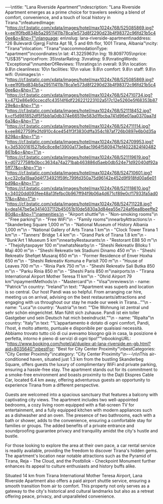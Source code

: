 ---\ntitle: "Lana Riverside Apartment"\ndescription: "Lana Riverside Apartment emerges as a prime choice for travelers seeking a blend of comfort, convenience, and a touch of local history in Tirana."\nfeaturedImage: "https://cf.bstatic.com/xdata/images/hotel/max1024x768/525085869.jpg?k=ee1f0fbd834b5a29511411b78ca1e573d8f2290d23b4f98372c96fd21b5c40ee&o=&hp=1"\nlanguage: en\nslug: lana-riverside-apartment\naddress: "26 Bulevardi Gjergj Fishta Apt 18, 5 and 6th flor, 1001 Tirana, Albania"\ncity: "Tirana"\nlocation: "Tirana"\naccommodationType: "apartment"\ncoordinates:\n  lat: 41.3225963\n  lng: 19.8097705\nprice: "US$35"\npriceFrom: 35\nstarRating: 3\nrating: 9.9\nratingWords: "Exceptional"\nnumberOfReviews: 11\nratings:\n  overall: 9.9\n  location: 9.8\n  cleanliness: 10\n  facilities: 10\n  value: 9.8\n  comfort: 9.8\n  staff: 9.8\n  wifi: 0\nimages:\n  - "https://cf.bstatic.com/xdata/images/hotel/max1024x768/525085869.jpg?k=ee1f0fbd834b5a29511411b78ca1e573d8f2290d23b4f98372c96fd21b5c40ee&o=&hp=1"\n  - "https://cf.bstatic.com/xdata/images/hotel/max1024x768/524710734.jpg?k=4712e86e90ccecd1c43514f6df226221223102a517c12e5260e5f68353b8729e&o=&hp=1"\n  - "https://cf.bstatic.com/xdata/images/hotel/max1024x768/521118452.jpg?k=cf5d981852df5f5bb1a0db374e66519e583d1fbcba741d96e01aa0370aa7d6a3&o=&hp=1"\n  - "https://cf.bstatic.com/xdata/images/hotel/max1024x768/524711114.jpg?k=ee8627759fe2fd910c4ce4541f3f3830dffa354c187af726b0897e6b0d35a829&o=&hp=1"\n  - "https://cf.bstatic.com/xdata/images/hotel/max1024x768/524709953.jpg?k=3d5300161527b6c8ce8e13900a173e8ac1964f580947fef4022824f40482861b&o=&hp=1"\n  - "https://cf.bstatic.com/xdata/images/hotel/max1024x768/521119619.jpg?k=d0727758fb0bcc3634a74a271bab463886d5aeb0db524e71d92040df92a5ff77&o=&hp=1"\n  - "https://cf.bstatic.com/xdata/images/hotel/max1024x768/524710601.jpg?k=c32c6a19aa0d4f734921f59fc799fd350a75d96142e452d9f918fd00a6e01bd9&o=&hp=1"\n  - "https://cf.bstatic.com/xdata/images/hotel/max1024x768/521118610.jpg?k=34020dd093fee48a13fefbc0b967ff94f9b06a4d671cf89e0cf17933fa5ad017&o=&hp=1"\n  - "https://cf.bstatic.com/xdata/images/hotel/max1024x768/524711228.jpg?k=dea147be5e3414037112b45051b10de5830a3d84ea55e724af6ea8beeffe280d&o=&hp=1"\namenities:\n  - "Airport shuttle"\n  - "Non-smoking rooms"\n  - "Free parking"\n  - "Free WiFi"\n  - "Family rooms"\nnearbyAttractions:\n  - "Skanderbeg Square 1,000 m"\n  - "National Museum of History Albania 1,000 m"\n  - "National Gallery of Arts Tirana 1 km"\n  - "Clock Tower Tirana 1 km"\n  - "Tanners' Bridge 1.4 km"\n  - "Grand Park of Tirana 1.8 km"\n  - "Bunk'Art 1 Museum 5 km"\nnearbyRestaurants:\n  - "Restorant E88 50 m"\n  - "Thejollytaxpayer 100 m"\nwhatsNearby:\n  - "Sheshi Rekreativ Blloku 1 Maji 400 m"\n  - "Sheshi Rekreativ tek Stadiumi Dinamo 450 m"\n  - "Sheshi Rekreativ Shefqet Musaraj 650 m"\n  - "Former Residence of Enver Hoxha 650 m"\n  - "Sheshi Rekreativ Komuna e Parisit 700 m"\n  - "House of Leaves 700 m"\n  - "Rinia Park 750 m"\n  - "Sheshi Rekreativ Sali Butka 850 m"\n  - "Parku Rinia 850 m"\n  - "Sheshi Paris 850 m"\nairports:\n  - "Tirana International Airport Mother Teresa 11 km"\n  - "Ohrid Airport 79 km"\npaymentMethods:\n  - "Mastercard"\n  - "Visa"\nreviews:\n  - name: "Patrick"\n    country: "Ireland"\n    text: "“Apartment was superb and location is so central. Our host Pandi was so helpful. From arranging car hire, meeting us on arrival, advising on the best restaurants/attractions and engaging with us throughout our stay he made our week in Tirana...”"\n  - name: "Luca"\n    country: "Austria"\n    text: "“Die Wohnung ist zentral und sehr schön eingerichtet. Man fühlt sich zuhause. Pandi ist ein toller Gastgeber und sein Deutsch hat mich beeindruckt.”"\n  - name: "Ripalta"\n    country: "Italy"\n    text: "“L’appartamento è dotato di ogni comfort, Pandi, l’host, è molto attento, puntuale e disponibile per qualsiasi necessità. Abbiamo trovato tutto ciò di cui avevamo bisogno già in casa, la posizione è perfetta, intorno è pieno di servizi di ogni tipo!”"\nbookingURL: "https://www.booking.com/hotel/al/duplex-at-lana-riverside.en-gb.html?aid=8035640"\nbestFor: "Best for City Center Proximity"\nbestCategories: "City Center Proximity"\ncategory: "City Center Proximity"\n---\n\nThis air-conditioned haven, situated just 1.3 km from the bustling Skanderbeg Square, offers guests the luxury of complimentary WiFi and private parking, ensuring a hassle-free stay. The apartment stands out for its commitment to a smoke-free environment and boasts proximity to the Dajti Ekspres Cable Car, located 6.4 km away, offering adventurous guests an opportunity to experience Tirana from a different perspective.

Guests are welcomed into a spacious sanctuary that features a balcony with captivating city views. The apartment includes two well-appointed bedrooms, a cozy living room equipped with a flat-screen TV for entertainment, and a fully equipped kitchen with modern appliances such as a dishwasher and an oven. The presence of two bathrooms, each with a bath or shower, adds to the convenience, ensuring a comfortable stay for families or groups. The added benefits of a private entrance and soundproofing guarantee privacy and tranquility amidst the city's hustle and bustle.

For those looking to explore the area at their own pace, a car rental service is readily available, providing the freedom to discover Tirana's hidden gems. The apartment's location near notable attractions such as the Pyramid of Tirana, Reja - The Cloud, and the Postbllok - Checkpoint Monument further enhances its appeal to culture enthusiasts and history buffs alike.

Situated 14 km from Tirana International Mother Teresa Airport, Lana Riverside Apartment also offers a paid airport shuttle service, ensuring a smooth transition from air to comfort. This property not only serves as a gateway to the city's historical and cultural landmarks but also as a retreat offering peace, privacy, and unparalleled convenience.